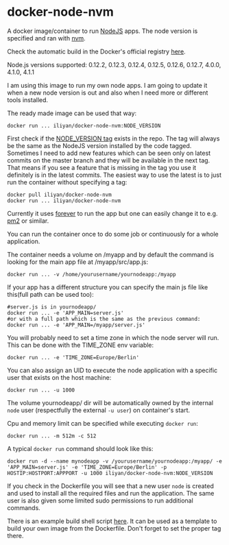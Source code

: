 # docker-node-nvm
A docker image/container to run [NodeJS](https://nodejs.org/ "NodeJS") apps. 
The node version is specified and ran with [nvm](https://github.com/creationix/nvm "NVM").

Check the automatic build in the Docker's official registry 
[here](https://registry.hub.docker.com/u/iliyan/docker-node-nvm/ "docker-node-nvm").

Node.js versions supported: 0.12.2, 0.12.3, 0.12.4, 0.12.5, 0.12.6, 0.12.7, 4.0.0, 4.1.0, 4.1.1

I am using this image to run my own node apps. I am going to update it when a new node version is out and also
when I need more or different tools installed.

The ready made image can be used that way:

    docker run ... iliyan/docker-node-nvm:NODE_VERSION
    
First check if the [NODE_VERSION tag](https://github.com/iliyan-trifonov/docker-node-nvm/releases) exists in the repo. The tag will always be the same as the NodeJS version 
installed by the code tagged. Sometimes I need to add new features which can be seen only on latest commits on 
the master branch and they will be available in the next tag. That means if you see a feature that is missing in the 
tag you use it definitely is in the latest commits. The easiest way to use the latest is to just run the container 
without specifying a tag:
 
    docker pull iliyan/docker-node-nvm
    docker run ... iliyan/docker-node-nvm

Currently it uses [forever](https://github.com/foreverjs/forever "Forever") to run the app but one 
can easily change it to e.g. [pm2](https://github.com/Unitech/pm2 "pm2") or similar.

You can run the container once to do some job or continuously for a whole application.

The container needs a volume on /myapp and by default the command is looking for the main app file at /myapp/src/app.js:

    docker run ... -v /home/yourusername/yournodeapp:/myapp

If your app has a different structure you can specify the main js file like this(full path can be used too):

    #server.js is in yournodeapp/
    docker run ... -e 'APP_MAIN=server.js'
    #or with a full path which is the same as the previous command:
    docker run ... -e 'APP_MAIN=/myapp/server.js'
    
You will probably need to set a time zone in which the node server will run. This can be done with the TIME_ZONE 
env variable:

    docker run ... -e 'TIME_ZONE=Europe/Berlin'
    
You can also assign an UID to execute the node application with a specific user that exists on the host machine:

    docker run ... -u 1000
    
The volume yournodeapp/ dir will be automatically owned by the internal `node` user (respectfully the external `-u user`) 
on container's start.

Cpu and memory limit can be specified while executing `docker run`:

    docker run ... -m 512m -c 512

A typical `docker run` command should look like this:

    docker run -d --name mynodeapp -v /yourusername/yournodeapp:/myapp/ -e 'APP_MAIN=server.js' -e 'TIME_ZONE=Europe/Berlin' -p HOSTIP:HOSTPORT:APPPORT -u 1000 iliyan/docker-node-nvm:NODE_VERSION

If you check in the Dockerfile you will see that a new user `node` is created and used to install all the required files 
and run the application. The same user is also given some limited sudo permissions to run additional commands.

There is an example build shell script [here](build-image.sh "build-image.sh"). 
It can be used as a template to build your own image from the Dockerfile.
Don't forget to set the proper tag there.

